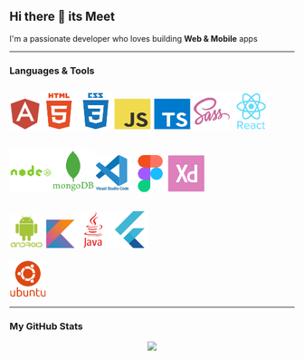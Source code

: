 ## Hi there 👋 its Meet

I'm a passionate developer who loves building **Web & Mobile** apps

---
### **Languages & Tools**

<img alt="medium" height="55px" width="55px" src="https://github.com/devicons/devicon/blob/master/icons/angularjs/angularjs-plain.svg"/><img alt="medium" height="65px" width="65px" src="https://github.com/devicons/devicon/blob/master/icons/html5/html5-plain-wordmark.svg"/><img alt="medium" height="65px" width="65px" src="https://github.com/devicons/devicon/blob/master/icons/css3/css3-plain-wordmark.svg"/><img alt="medium" height="55px" width="65px" src="https://github.com/devicons/devicon/blob/master/icons/javascript/javascript-original.svg"/> <img alt="medium" height="55px" width="65px" src="https://github.com/devicons/devicon/blob/master/icons/typescript/typescript-plain.svg"/> <img alt="medium" height="65px" width="65px" src="https://github.com/devicons/devicon/blob/master/icons/sass/sass-original.svg"/> <img alt="medium" height="65px" width="65px" src="https://github.com/devicons/devicon/blob/master/icons/react/react-original-wordmark.svg"/>  
----
<img alt="medium" height="75px" width="75px" src="https://github.com/devicons/devicon/blob/master/icons/nodejs/nodejs-plain-wordmark.svg"/><img alt="medium" height="75px" width="75px" src="https://github.com/devicons/devicon/blob/master/icons/mongodb/mongodb-plain-wordmark.svg"/><img alt="medium" height="65px" width="65px" src="https://github.com/devicons/devicon/blob/master/icons/vscode/vscode-original-wordmark.svg"/><img alt="medium" height="65px" width="65px" src="https://github.com/devicons/devicon/blob/master/icons/figma/figma-original.svg"/><img alt="medium" height="65px" width="65px" src="https://github.com/devicons/devicon/blob/master/icons/xd/xd-plain.svg"/>
----
<img alt="medium" height="60px" width="60px" src="https://github.com/devicons/devicon/blob/master/icons/android/android-plain-wordmark.svg"/>  <img alt="medium" height="50px" width="50px" src="https://github.com/devicons/devicon/blob/master/icons/kotlin/kotlin-original.svg"/><img alt="medium" height="65px" width="65px" src="https://github.com/devicons/devicon/blob/master/icons/java/java-plain-wordmark.svg"/><img alt="medium" height="65px" width="65px" src="https://github.com/devicons/devicon/blob/master/icons/flutter/flutter-original.svg"/>
----
<img alt="medium" height="65px" width="65px" src="https://github.com/devicons/devicon/blob/master/icons/ubuntu/ubuntu-plain-wordmark.svg"/>

---
### **My GitHub Stats**

<p align="center"> <img src="https://github-readme-stats.vercel.app/api?username=pandyama&show_icons=true&theme=gotham"/>
